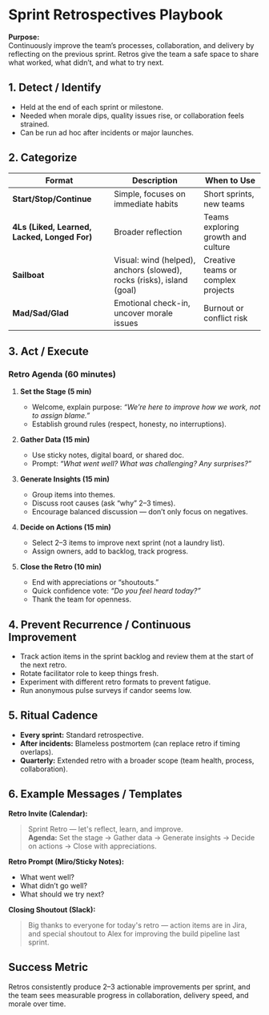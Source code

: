 # Sprint Retrospectives Playbook

**Purpose:**  
Continuously improve the team’s processes, collaboration, and delivery by reflecting on the previous sprint. Retros give the team a safe space to share what worked, what didn’t, and what to try next.


## 1. Detect / Identify
- Held at the end of each sprint or milestone.  
- Needed when morale dips, quality issues rise, or collaboration feels strained.  
- Can be run ad hoc after incidents or major launches.  


## 2. Categorize
| Format                        | Description                                                                 | When to Use                          |
|-------------------------------|-----------------------------------------------------------------------------|--------------------------------------|
| **Start/Stop/Continue**       | Simple, focuses on immediate habits                                         | Short sprints, new teams             |
| **4Ls (Liked, Learned, Lacked, Longed For)** | Broader reflection                                                    | Teams exploring growth and culture   |
| **Sailboat**                  | Visual: wind (helped), anchors (slowed), rocks (risks), island (goal)       | Creative teams or complex projects   |
| **Mad/Sad/Glad**              | Emotional check-in, uncover morale issues                                   | Burnout or conflict risk             |


## 3. Act / Execute
### **Retro Agenda (60 minutes)**
1. **Set the Stage (5 min)**  
   - Welcome, explain purpose: *“We’re here to improve how we work, not to assign blame.”*  
   - Establish ground rules (respect, honesty, no interruptions).  

2. **Gather Data (15 min)**  
   - Use sticky notes, digital board, or shared doc.  
   - Prompt: *“What went well? What was challenging? Any surprises?”*  

3. **Generate Insights (15 min)**  
   - Group items into themes.  
   - Discuss root causes (ask “why” 2–3 times).  
   - Encourage balanced discussion — don’t only focus on negatives.  

4. **Decide on Actions (15 min)**  
   - Select 2–3 items to improve next sprint (not a laundry list).  
   - Assign owners, add to backlog, track progress.  

5. **Close the Retro (10 min)**  
   - End with appreciations or “shoutouts.”  
   - Quick confidence vote: *“Do you feel heard today?”*  
   - Thank the team for openness.  


## 4. Prevent Recurrence / Continuous Improvement
- Track action items in the sprint backlog and review them at the start of the next retro.  
- Rotate facilitator role to keep things fresh.  
- Experiment with different retro formats to prevent fatigue.  
- Run anonymous pulse surveys if candor seems low.  


## 5. Ritual Cadence
- **Every sprint:** Standard retrospective.  
- **After incidents:** Blameless postmortem (can replace retro if timing overlaps).  
- **Quarterly:** Extended retro with a broader scope (team health, process, collaboration).  


## 6. Example Messages / Templates
**Retro Invite (Calendar):**  
> Sprint Retro — let's reflect, learn, and improve.  
> **Agenda:** Set the stage → Gather data → Generate insights → Decide on actions → Close with appreciations.  

**Retro Prompt (Miro/Sticky Notes):**  
- What went well?  
- What didn’t go well?  
- What should we try next?  

**Closing Shoutout (Slack):**  
> Big thanks to everyone for today's retro — action items are in Jira, and special shoutout to Alex for improving the build pipeline last sprint.  


## Success Metric
Retros consistently produce 2–3 actionable improvements per sprint, and the team sees measurable progress in collaboration, delivery speed, and morale over time.